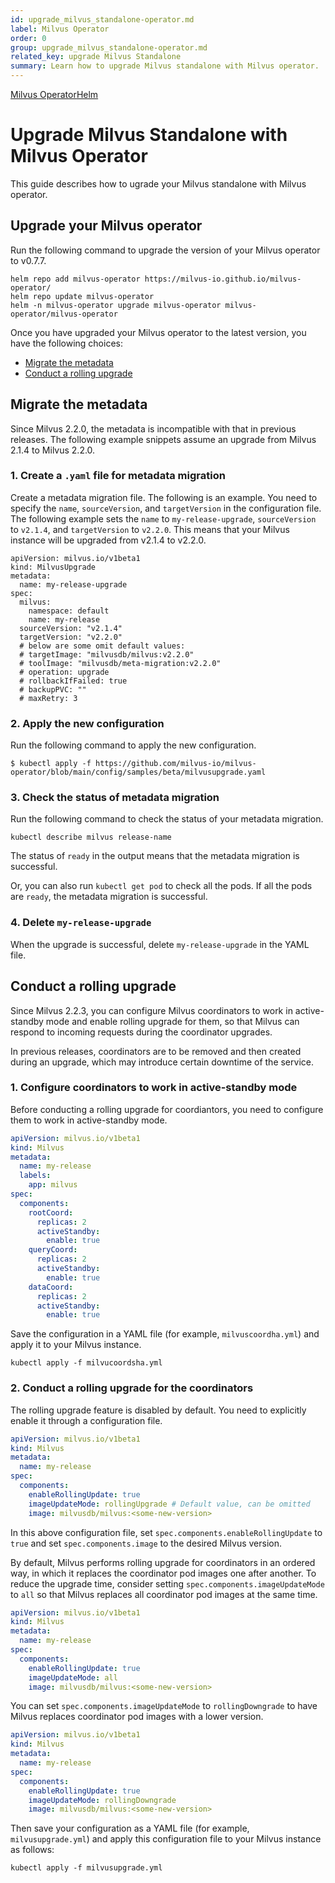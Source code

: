 ```yaml
---
id: upgrade_milvus_standalone-operator.md
label: Milvus Operator
order: 0
group: upgrade_milvus_standalone-operator.md
related_key: upgrade Milvus Standalone
summary: Learn how to upgrade Milvus standalone with Milvus operator.
---
```


<div class="tab-wrapper"><a href="upgrade_milvus_standalone-operator.md" class='active '>Milvus Operator</a><a href="upgrade_milvus_standalone-helm.md" class=''>Helm</a></div>

# Upgrade Milvus Standalone with Milvus Operator

This guide describes how to ugrade your Milvus standalone with Milvus operator. 

## Upgrade your Milvus operator

Run the following command to upgrade the version of your Milvus operator to v0.7.7.

```
helm repo add milvus-operator https://milvus-io.github.io/milvus-operator/
helm repo update milvus-operator
helm -n milvus-operator upgrade milvus-operator milvus-operator/milvus-operator
```

Once you have upgraded your Milvus operator to the latest version, you have the following choices:

- [Migrate the metadata](#Migrate-the-metadata)
- [Conduct a rolling upgrade](#Conduct-a-rolling-upgrade)

## Migrate the metadata

Since Milvus 2.2.0, the metadata is incompatible with that in previous releases. The following example snippets assume an upgrade from Milvus 2.1.4 to Milvus 2.2.0.

### 1. Create a `.yaml` file for metadata migration

Create a metadata migration file. The following is an example. You need to specify the `name`, `sourceVersion`, and `targetVersion` in the configuration file. The following example sets the `name` to `my-release-upgrade`, `sourceVersion` to `v2.1.4`, and `targetVersion` to `v2.2.0`. This means that your Milvus instance will be upgraded from v2.1.4 to v2.2.0.

```
apiVersion: milvus.io/v1beta1
kind: MilvusUpgrade
metadata:
  name: my-release-upgrade
spec:
  milvus:
    namespace: default
    name: my-release
  sourceVersion: "v2.1.4"
  targetVersion: "v2.2.0"
  # below are some omit default values:
  # targetImage: "milvusdb/milvus:v2.2.0"
  # toolImage: "milvusdb/meta-migration:v2.2.0"
  # operation: upgrade
  # rollbackIfFailed: true
  # backupPVC: ""
  # maxRetry: 3
```



### 2. Apply the new configuration

Run the following command to apply the new configuration.

```
$ kubectl apply -f https://github.com/milvus-io/milvus-operator/blob/main/config/samples/beta/milvusupgrade.yaml
```



### 3. Check the status of metadata migration

Run the following command to check the status of your metadata migration.

```
kubectl describe milvus release-name
```

The status of `ready` in the output means that the metadata migration is successful.

Or, you can also run `kubectl get pod` to check all the pods. If all the pods are `ready`, the metadata migration is successful.



### 4. Delete `my-release-upgrade`

When the upgrade is successful, delete `my-release-upgrade` in the YAML file.



## Conduct a rolling upgrade

Since Milvus 2.2.3, you can configure Milvus coordinators to work in active-standby mode and enable rolling upgrade for them, so that Milvus can respond to incoming requests during the coordinator upgrades.

In previous releases, coordinators are to be removed and then created during an upgrade, which may introduce certain downtime of the service.

### 1. Configure coordinators to work in active-standby mode

Before conducting a rolling upgrade for coordiantors, you need to configure them to work in active-standby mode.

```yaml
apiVersion: milvus.io/v1beta1
kind: Milvus
metadata:
  name: my-release
  labels:
    app: milvus
spec:
  components:
    rootCoord: 
      replicas: 2
      activeStandby:
        enable: true
    queryCoord:
      replicas: 2
      activeStandby:
        enable: true  
    dataCoord:
      replicas: 2
      activeStandby:
        enable: true   
```

Save the configuration in a YAML file (for example, `milvuscoordha.yml`) and apply it to your Milvus instance.

```shell
kubectl apply -f milvucoordsha.yml
```

### 2. Conduct a rolling upgrade for the coordinators

The rolling upgrade feature is disabled by default. You need to explicitly enable it through a configuration file.

```yaml
apiVersion: milvus.io/v1beta1
kind: Milvus
metadata:
  name: my-release
spec:
  components:
    enableRollingUpdate: true
    imageUpdateMode: rollingUpgrade # Default value, can be omitted
    image: milvusdb/milvus:<some-new-version>
```

In this above configuration file, set `spec.components.enableRollingUpdate` to `true` and set `spec.components.image` to the desired Milvus version.

By default, Milvus performs rolling upgrade for coordinators in an ordered way, in which it replaces the coordinator pod images one after another. To reduce the upgrade time, consider setting `spec.components.imageUpdateMode` to `all` so that Milvus replaces all coordinator pod images at the same time.

```yaml
apiVersion: milvus.io/v1beta1
kind: Milvus
metadata:
  name: my-release
spec:
  components:
    enableRollingUpdate: true
    imageUpdateMode: all
    image: milvusdb/milvus:<some-new-version>
```

You can set `spec.components.imageUpdateMode` to `rollingDowngrade` to have Milvus replaces coordinator pod images with a lower version.

```yaml
apiVersion: milvus.io/v1beta1
kind: Milvus
metadata:
  name: my-release
spec:
  components:
    enableRollingUpdate: true
    imageUpdateMode: rollingDowngrade
    image: milvusdb/milvus:<some-new-version>
```

Then save your configuration as a YAML file (for example, `milvusupgrade.yml`) and apply this configuration file to your Milvus instance as follows:

```shell
kubectl apply -f milvusupgrade.yml
```